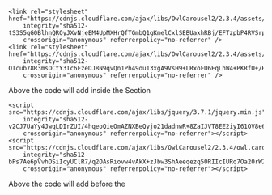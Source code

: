  <!-- Owl carousal -->
    <link rel="stylesheet" href="https://cdnjs.cloudflare.com/ajax/libs/OwlCarousel2/2.3.4/assets/owl.carousel.min.css"
        integrity="sha512-tS3S5qG0BlhnQROyJXvNjeEM4UpMXHrQfTGmbQ1gKmelCxlSEBUaxhRBj/EFTzpbP4RVSrpEikbmdJobCvhE3g=="
        crossorigin="anonymous" referrerpolicy="no-referrer" />
    <link rel="stylesheet" href="https://cdnjs.cloudflare.com/ajax/libs/OwlCarousel2/2.3.4/assets/owl.theme.default.css"
        integrity="sha512-OTcub78R3msOCtY3Tc6FzeDJ8N9qvQn1Ph49ou13xgA9VsH9+LRxoFU6EqLhW4+PKRfU+/HReXmSZXHEkpYoOA=="
        crossorigin="anonymous" referrerpolicy="no-referrer" />
Above the code will add inside the <head></head> Section


 <!-- Owl carousal -->
    <script src="https://cdnjs.cloudflare.com/ajax/libs/jquery/3.7.1/jquery.min.js"
        integrity="sha512-v2CJ7UaYy4JwqLDIrZUI/4hqeoQieOmAZNXBeQyjo21dadnwR+8ZaIJVT8EE2iyI61OV8e6M8PP2/4hpQINQ/g=="
        crossorigin="anonymous" referrerpolicy="no-referrer"></script>
    <script src="https://cdnjs.cloudflare.com/ajax/libs/OwlCarousel2/2.3.4/owl.carousel.min.js"
        integrity="sha512-bPs7Ae6pVvhOSiIcyUClR7/q2OAsRiovw4vAkX+zJbw3ShAeeqezq50RIIcIURq7Oa20rW2n2q+fyXBNcU9lrw=="
        crossorigin="anonymous" referrerpolicy="no-referrer"></script>

Above the code will add before the </body>


